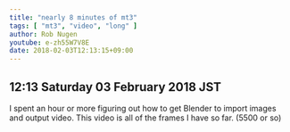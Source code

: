 ```yaml
---
title: "nearly 8 minutes of mt3"
tags: [ "mt3", "video", "long" ]
author: Rob Nugen
youtube: e-zh55W7V8E
date: 2018-02-03T12:13:15+09:00
---
```


## 12:13 Saturday 03 February 2018 JST

I spent an hour or more figuring out how to get Blender to import
images and output video.  This video is all of the frames I have so
far. (5500 or so)
